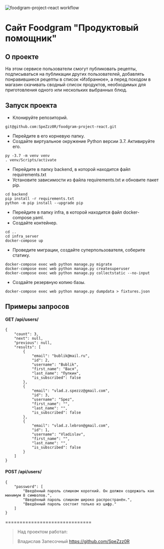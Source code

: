 ![foodgram-project-react workflow](https://github.com/SpeZzz0R/foodgram-project-react/actions/workflows/foodgram_workflow.yml/badge.svg)


# Сайт Foodgram "Продуктовый помощник"

## О проекте
На этом сервисе пользователи смогут публиковать рецепты, подписываться на публикации других пользователей, добавлять понравившиеся рецепты в список «Избранное», а перед походом в магазин скачивать сводный список продуктов, необходимых для приготовления одного или нескольких выбранных блюд.

## Запуск проекта
* Клонируйте репозиторий.
```
git@github.com:SpeZzz0R/foodgram-project-react.git
```
* Перейдите в его корневую папку.
* Создайте виртуальное окружение Python версии 3.7. Активируйте его.
```
py -3.7 -m venv venv
. venv/Scripts/activate
```
* Перейдите в папку backend, в которой находится файл requirements.txt
* Установите зависимости из файла requirements.txt и обновите пакет pip.
```
cd backend
pip install -r requirements.txt
python -m pip install --upgrade pip
```
* Перейдите в папку infra, в которой находится файл docker-compose.yaml.
* Создайте контейнер.
```
cd ..
cd infra_server
docker-compose up
```
* Проведите миграции, создайте суперпользователя, соберите статику.
```
docker-compose exec web python manage.py migrate
docker-compose exec web python manage.py createsuperuser
docker-compose exec web python manage.py collectstatic --no-input 
```
* Создайте резервную копию базы.
```
docker-compose exec web python manage.py dumpdata > fixtures.json 
```
## Примеры запросов

#### GET /api/users/ 
```
{
    "count": 3,
    "next": null,
    "previous": null,
    "results": [
        {
            "email": "bublik@mail.ru",
            "id": 2,
            "username": "Bublik",
            "first_name": "Вася",
            "last_name": "Пупкин",
            "is_subscribed": false
        },
        {
            "email": "vlad.z.spezzz@gmail.com",
            "id": 3,
            "username": "Spez",
            "first_name": "",
            "last_name": "",
            "is_subscribed": false
        },
        {
            "email": "vlad.z.lebron@gmail.com",
            "id": 1,
            "username": "Vladislav",
            "first_name": "",
            "last_name": "",
            "is_subscribed": false
        }
    ]
}
```

#### POST /api/users/ 
```
{
    "password": [
        "Введённый пароль слишком короткий. Он должен содержать как минимум 8 символов.",
        "Введённый пароль слишком широко распространён.",
        "Введённый пароль состоит только из цифр."
    ]
}
```

==============================

> Над проектом работал:  
>
> Владислав Запесочный https://github.com/SpeZzz0R  
> 
